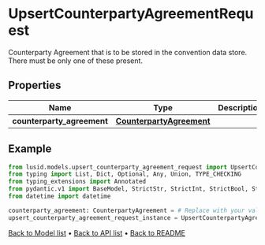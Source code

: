 # UpsertCounterpartyAgreementRequest

Counterparty Agreement that is to be stored in the convention data store.  There must be only one of these present.
## Properties
Name | Type | Description | Notes
------------ | ------------- | ------------- | -------------
**counterparty_agreement** | [**CounterpartyAgreement**](CounterpartyAgreement.md) |  | 
## Example

```python
from lusid.models.upsert_counterparty_agreement_request import UpsertCounterpartyAgreementRequest
from typing import List, Dict, Optional, Any, Union, TYPE_CHECKING
from typing_extensions import Annotated
from pydantic.v1 import BaseModel, StrictStr, StrictInt, StrictBool, StrictFloat, StrictBytes, Field, validator, ValidationError, conlist, constr
from datetime import datetime

counterparty_agreement: CounterpartyAgreement = # Replace with your value
upsert_counterparty_agreement_request_instance = UpsertCounterpartyAgreementRequest(counterparty_agreement=counterparty_agreement)

```

[Back to Model list](../README.md#documentation-for-models) &#8226; [Back to API list](../README.md#documentation-for-api-endpoints) &#8226; [Back to README](../README.md)

